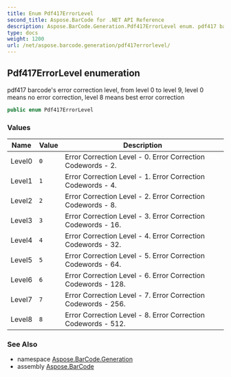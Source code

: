 ```yaml
---
title: Enum Pdf417ErrorLevel
second_title: Aspose.BarCode for .NET API Reference
description: Aspose.BarCode.Generation.Pdf417ErrorLevel enum. pdf417 barcodes error correction level from level 0 to level 9 level 0 means no error correction level 8 means best error correction
type: docs
weight: 1200
url: /net/aspose.barcode.generation/pdf417errorlevel/
---
```

## Pdf417ErrorLevel enumeration

pdf417 barcode's error correction level, from level 0 to level 9, level 0 means no error correction, level 8 means best error correction

```csharp
public enum Pdf417ErrorLevel
```

### Values

| Name | Value | Description |
| --- | --- | --- |
| Level0 | `0` | Error Correction Level - 0. Error Correction Codewords - 2. |
| Level1 | `1` | Error Correction Level - 1. Error Correction Codewords - 4. |
| Level2 | `2` | Error Correction Level - 2. Error Correction Codewords - 8. |
| Level3 | `3` | Error Correction Level - 3. Error Correction Codewords - 16. |
| Level4 | `4` | Error Correction Level - 4. Error Correction Codewords - 32. |
| Level5 | `5` | Error Correction Level - 5. Error Correction Codewords - 64. |
| Level6 | `6` | Error Correction Level - 6. Error Correction Codewords - 128. |
| Level7 | `7` | Error Correction Level - 7. Error Correction Codewords - 256. |
| Level8 | `8` | Error Correction Level - 8. Error Correction Codewords - 512. |

### See Also

* namespace [Aspose.BarCode.Generation](../../aspose.barcode.generation/)
* assembly [Aspose.BarCode](../../)


